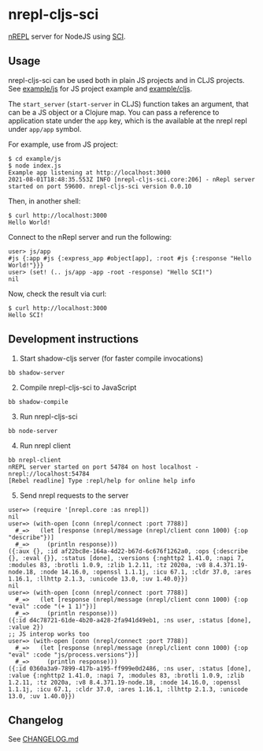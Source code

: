 # nrepl-cljs-sci

[nREPL](https://nrepl.org/nrepl/0.8/index.html) server for NodeJS using [SCI](https://github.com/borkdude/sci).

## Usage

nrepl-cljs-sci can be used both in plain JS projects and in CLJS projects. See [example/js](./example/js) for JS project example and [example/cljs](./example/cljs).

The `start_server` (`start-server` in CLJS) function takes an argument, that can be a JS object or a Clojure map. You can pass a reference to application state under the `app` key, which is the available at the nrepl repl under `app/app` symbol.

For example, use from JS project:

```
$ cd example/js
$ node index.js
Example app listening at http://localhost:3000
2021-08-01T18:48:35.553Z INFO [nrepl-cljs-sci.core:206] - nRepl server started on port 59600. nrepl-cljs-sci version 0.0.10
```

Then, in another shell:

```
$ curl http://localhost:3000
Hello World!
```

Connect to the nRepl server and run the following:

```
user> js/app
#js {:app #js {:express_app #object[app], :root #js {:response "Hello World!"}}}
user> (set! (.. js/app -app -root -response) "Hello SCI!")
nil
```

Now, check the result via curl:

```
$ curl http://localhost:3000
Hello SCI!
```

## Development instructions

1. Start shadow-cljs server (for faster compile invocations)

```shell
bb shadow-server
```

2. Compile nrepl-cljs-sci to JavaScript

```
bb shadow-compile
```

3. Run nrepl-cljs-sci

```
bb node-server
```

4. Run nrepl client

```
bb nrepl-client
nREPL server started on port 54784 on host localhost - nrepl://localhost:54784
[Rebel readline] Type :repl/help for online help info
```

5. Send nrepl requests to the server

```
user=> (require '[nrepl.core :as nrepl])
nil
user=> (with-open [conn (nrepl/connect :port 7788)]
  #_=>   (let [response (nrepl/message (nrepl/client conn 1000) {:op "describe"})]
  #_=>     (println response)))
({:aux {}, :id af22bc8e-164a-4d22-b67d-6c676f1262a0, :ops {:describe {}, :eval {}}, :status [done], :versions {:nghttp2 1.41.0, :napi 7, :modules 83, :brotli 1.0.9, :zlib 1.2.11, :tz 2020a, :v8 8.4.371.19-node.18, :node 14.16.0, :openssl 1.1.1j, :icu 67.1, :cldr 37.0, :ares 1.16.1, :llhttp 2.1.3, :unicode 13.0, :uv 1.40.0}})
nil
user=> (with-open [conn (nrepl/connect :port 7788)]
  #_=>   (let [response (nrepl/message (nrepl/client conn 1000) {:op "eval" :code "(+ 1 1)"})]
  #_=>     (println response)))
({:id d4c78721-61de-4b20-a428-2fa941d49eb1, :ns user, :status [done], :value 2})
;; JS interop works too
user=> (with-open [conn (nrepl/connect :port 7788)]
  #_=>   (let [response (nrepl/message (nrepl/client conn 1000) {:op "eval" :code "js/process.versions"})]
  #_=>     (println response)))
({:id 0360a3a9-7899-417b-a195-ff999e0d2486, :ns user, :status [done], :value {:nghttp2 1.41.0, :napi 7, :modules 83, :brotli 1.0.9, :zlib 1.2.11, :tz 2020a, :v8 8.4.371.19-node.18, :node 14.16.0, :openssl 1.1.1j, :icu 67.1, :cldr 37.0, :ares 1.16.1, :llhttp 2.1.3, :unicode 13.0, :uv 1.40.0}})
```

## Changelog

See [CHANGELOG.md](CHANGELOG.md)
